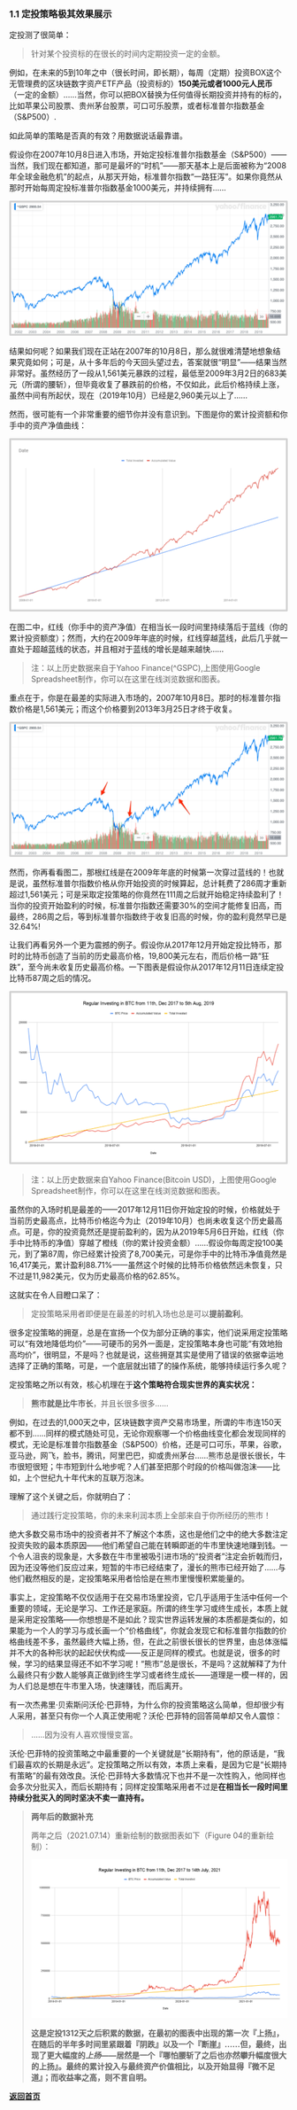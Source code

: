 

### 1.1 定投策略极其效果展示

定投测了很简单：

> 针对某个投资标的在很长的时间内定期投资一定的金额。

例如，在未来的5到10年之中（很长时间，即长期），每周（定期）投资BOX这个无管理费的区块链数字资产ETF产品（投资标的）**150美元或者1000元人民币**（一定的金额）……当然，你可以把BOX替换为任何值得长期投资并持有的标的，比如苹果公司股票、贵州茅台股票，可口可乐股票，或者标准普尔指数基金（S&P500）.

如此简单的策略是否真的有效？用数据说话最靠谱。

假设你在2007年10月8日进入市场，开始定投标准普尔指数基金（S&P500）——当然，我们现在都知道，那可是最坏的“时机”——那天基本上是后面被称为“2008年全球金融危机”的起点，从那天开始，标准普尔指数“一路狂泻”。如果你竟然从那时开始每周定投标准普尔指数基金1000美元，并持续拥有……

![Figure01](assets/images/Figure01.png)

结果如何呢？如果我们现在正站在2007年的10月8日，那么就很难清楚地想象结果究竟如何；可是，从十多年后的今天回头望过去，答案就很“明显”——结果当然非常好。虽然经历了一段从1,561美元暴跌的过程，最低至2009年3月2日的683美元（所谓的腰斩），但毕竟收复了暴跌前的价格，不仅如此，此后价格持续上涨，虽然中间有所起伏，现在（2019年10月）已经是2,960美元以上了……

然而，很可能有一个非常重要的细节你并没有意识到。下图是你的累计投资额和你手中的资产净值曲线：

![Figure02](assets/images/Figure02.png)

在图二中，红线（你手中的资产净值）在相当长一段时间里持续落后于蓝线（你的累计投资额度）；然而，大约在2009年年底的时候，红线穿越蓝线，此后几乎就一直处于超越蓝线的状态，并且相对于蓝线的增长是越来越快……

> 注：以上历史数据来自于Yahoo Finance(^GSPC),上图使用Google Spreadsheet制作，你可以在这里在线浏览数据和图表。

重点在于，你是在最差的实际进入市场的，2007年10月8日。那时的标准普尔指数价格是1,561美元；而这个价格要到2013年3月25日才终于收复。

![Figure03](assets/images/Figure03.png)

然而，你再看看图二，那根红线是在2009年年底的时候第一次穿过蓝线的！也就是说，虽然标准普尔指数价格从你开始投资的时候算起，总计耗费了286周才重新超过1,561美元；可是采取定投策略的你竟然在111周之后就开始稳定持续盈利了！当你的投资开始盈利的时候，标准普尔指数还需要30%的空间才能修复旧高，而最终，286周之后，等到标准普尔指数终于收复旧高的时候，你的盈利竟然早已是32.64%!

让我们再看另外一个更为震撼的例子。假设你从2017年12月开始定投比特币，那时的比特币创造了当前的历史最高价格，19,800美元左右，而后价格一路“狂跌”，至今尚未收复历史最高价格。一下图表是假设你从2017年12月11日连续定投比特币87周之后的情况。

![Figure04](assets/images/Figure04.png)

> 注：以上历史数据来自Yahoo Finance(Bitcoin USD)，上图使用Google Spreadsheet制作，你可以在这里在线浏览数据和图表。

虽然你的入场时机是最差的——2017年12月11日你开始定投的时候，价格就处于当前历史最高点，比特币价格迄今为止（2019年10月）也尚未收复这个历史最高点。可是，你的投资竟然还是提前盈利的，因为从2019年5月6日开始，红线（你手中比特币的净值）穿越了橙线（你的累计投资金额）……假设你每周定投100美元，到了第87周，你已经累计投资了8,700美元，可是你手中的比特币净值竟然是16,417美元，累计盈利88.71%——虽然这个时候的比特币价格依然远未恢复，只不过是11,982美元，仅为历史最高价格的62.85%。

这就实在令人目瞪口呆了：

> 定投策略采用者即便是在最差的时机入场也总是可以**提前盈利**。

很多定投策略的拥趸，总是在宣扬一个仅为部分正确的事实，他们说采用定投策略可以“有效地降低均价”——可硬币的另外一面是，定投策略本身也可能“有效地抬高均价”，很明显，不是吗？也就是说，这些拥趸其实是使用了错误的依据幸运地选择了正确的策略，可是，一个底层就出错了的操作系统，能够持续运行多久呢？

定投策略之所以有效，核心机理在于**这个策略符合现实世界的真实状况：**

> **熊市就是比牛市长**，并且长很多很多……

例如，在过去的1,000天之中，区块链数字资产交易市场里，所谓的牛市连150天都不到……同样的模式随处可见，无论你观察哪一个价格曲线变化都会发现同样的模式，无论是标准普尔指数基金（S&P500）价格，还是可口可乐，苹果，谷歌，亚马逊，网飞，脸书，腾讯，阿里巴巴，抑或贵州茅台……熊市总是很长很长，牛市很短很短；牛市短到什么地步呢？人们甚至把那个时段的价格叫做泡沫——比如，上个世纪九十年代末的互联万泡沫。

理解了这个关键之后，你就明白了：

> 通过践行定投策略，你的未来利润本质上全部来自于你所经历的熊市！

绝大多数交易市场中的投资者并不了解这个本质，这也是他们之中的绝大多数注定投资失败的最本质原因——他们希望自己能在转瞬即逝的牛市里快速地赚到钱。一个令人沮丧的现象是，大多数在牛市里被吸引进市场的“投资者”注定会折戟而归，因为还没等他们反应过来，短暂的牛市已经结束了，漫长的熊市已经开始了……与他们截然相反的是，定投策略采用者恰恰是在熊市里慢慢积累能量的。

事实上，定投策略不仅仅适用于在交易市场里投资，它几乎适用于生活中任何一个重要的领域，无论是学习、工作还是家庭。所谓的终生学习或终生成长，本质上就是采用定投策略——你想想是不是如此？现实世界运转发展的本质都是类似的，如果能为一个人的学习与成长画一个“价格曲线”，你就会发现它和标准普尔指数的价格曲线差不多，虽然最终大幅上扬，但，在此之前很长很长的世界里，由总体涨幅并不大的各种形状的起起伏伏构成——反正是同样的模式。也就是说，很多的时候，学习的结果显得还不如不学习呢！“熊市”总是很长，不是吗？这就解释了为什么最终只有少数人能够真正做到终生学习或者终生成长——道理是一模一样的，因为人们总是想在牛市里入场，快速赚钱，而后离开。

有一次杰弗里·贝索斯问沃伦·巴菲特，为什么你的投资策略这么简单，但却很少有人采用，甚至只有你一个人真正使用呢？沃伦·巴菲特的回答简单却又令人震惊：

> ……因为没有人喜欢慢慢变富。

沃伦·巴菲特的投资策略之中最重要的一个关键就是“长期持有”，他的原话是，“我们最喜欢的长期是永远”。定投策略之所以有效，本质上来看，是因为它是“长期持有策略”的最有效改良。沃伦·巴菲特大多数情况下也并不是一次性购入，他同样也会多次分批买入，而后长期持有；同样定投策略采用者不过是**在相当长一段时间里持续分批买入的同时坚决不卖一直持有。**

> **两年后的数据补充**
>
> 两年之后（2021.07.14）重新绘制的数据图表如下（Figure 04的重新绘制）：
>
> ![Figure04.2021.07.14](assets/images/Figure04.2021.07.14.png)
>
> **这是定投1312天之后积累的数据，在最初的图表中出现的第一次『上扬』，在随后的半年多时间里紧跟着『阴跌』以及一个『断崖』……但，最终，出现了更大幅度的*上扬*——居然是一个『哪怕腰斩了之后也亦然攀升幅度很大的上扬』。最终的累计投入与最终资产价值相比，以及开始显得『微不足道』；而收益率之高，则不言自明。**

[**返回首页**](./index.md)
